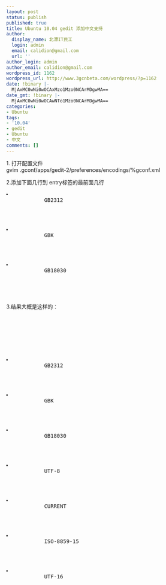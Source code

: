 ```yaml
---
layout: post
status: publish
published: true
title: Ubuntu 10.04 gedit 添加中文支持
author:
  display_name: 北漂IT民工
  login: admin
  email: calidion@gmail.com
  url: ''
author_login: admin
author_email: calidion@gmail.com
wordpress_id: 1162
wordpress_url: http://www.3gcnbeta.com/wordpress/?p=1162
date: !binary |-
  MjAxMC0wNi0wOCAxMzo1Mzo0NCArMDgwMA==
date_gmt: !binary |-
  MjAxMC0wNi0wOCAwNTo1Mzo0NCArMDgwMA==
categories:
- Ubuntu
tags:
- '10.04'
- gedit
- Ubuntu
- 中文
comments: []
---
```

<p>1. 打开配置文件<br />
gvim .gconf/apps/gedit-2/preferences/encodings/%gconf.xml</p>
<p>2.添加下面几行到 entry标签的最前面几行</p>
<pre name="code" class="xml">
<li type="string">
			<stringvalue>GB2312</stringvalue><br />
		</li></p>
<li type="string">
			<stringvalue>GBK</stringvalue><br />
		</li></p>
<li type="string">
			<stringvalue>GB18030</stringvalue><br />
		</li><br />
</pre></p>
<p>3.结果大概是这样的：</p>
<pre name="code" class="xml">
<?xml version="1.0"?><br />
<gconf><br />
	<entry name="auto_detected" mtime="1275974688" type="list" ltype="string"></p>
<li type="string">
			<stringvalue>GB2312</stringvalue><br />
		</li></p>
<li type="string">
			<stringvalue>GBK</stringvalue><br />
		</li></p>
<li type="string">
			<stringvalue>GB18030</stringvalue><br />
		</li></p>
<li type="string">
			<stringvalue>UTF-8</stringvalue><br />
		</li></p>
<li type="string">
			<stringvalue>CURRENT</stringvalue><br />
		</li></p>
<li type="string">
			<stringvalue>ISO-8859-15</stringvalue><br />
		</li></p>
<li type="string">
			<stringvalue>UTF-16</stringvalue><br />
		</li><br />
	</entry><br />
</gconf></p>
<p></pre></p>
